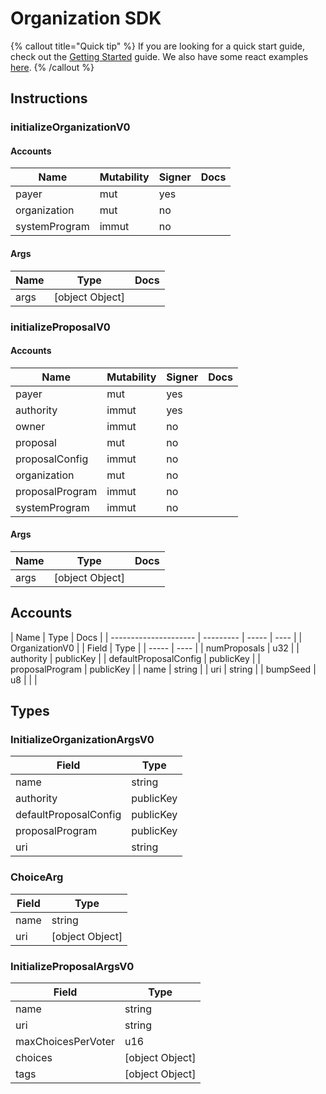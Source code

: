 # Organization SDK

{% callout title="Quick tip" %}
If you are looking for a quick start guide, check out the [Getting Started](/docs/learn/getting_started) guide. We also have some react examples [here](/docs/learn/react).
{% /callout %}

## Instructions

### initializeOrganizationV0

#### Accounts

| Name          | Mutability | Signer | Docs |
| ------------- | ---------- | ------ | ---- |
| payer         | mut        | yes    |      |
| organization  | mut        | no     |      |
| systemProgram | immut      | no     |      |

#### Args

| Name | Type            | Docs |
| ---- | --------------- | ---- |
| args | [object Object] |      |

### initializeProposalV0

#### Accounts

| Name            | Mutability | Signer | Docs |
| --------------- | ---------- | ------ | ---- |
| payer           | mut        | yes    |      |
| authority       | immut      | yes    |      |
| owner           | immut      | no     |      |
| proposal        | mut        | no     |      |
| proposalConfig  | immut      | no     |      |
| organization    | mut        | no     |      |
| proposalProgram | immut      | no     |      |
| systemProgram   | immut      | no     |      |

#### Args

| Name | Type            | Docs |
| ---- | --------------- | ---- |
| args | [object Object] |      |

## Accounts

| Name                  | Type      | Docs  |
| --------------------- | --------- | ----- | ---- |
| OrganizationV0        |           | Field | Type |
| -----                 | ----      |
| numProposals          | u32       |
| authority             | publicKey |
| defaultProposalConfig | publicKey |
| proposalProgram       | publicKey |
| name                  | string    |
| uri                   | string    |
| bumpSeed              | u8        |
|                       |

## Types

### InitializeOrganizationArgsV0

| Field                 | Type      |
| --------------------- | --------- |
| name                  | string    |
| authority             | publicKey |
| defaultProposalConfig | publicKey |
| proposalProgram       | publicKey |
| uri                   | string    |

### ChoiceArg

| Field | Type            |
| ----- | --------------- |
| name  | string          |
| uri   | [object Object] |

### InitializeProposalArgsV0

| Field              | Type            |
| ------------------ | --------------- |
| name               | string          |
| uri                | string          |
| maxChoicesPerVoter | u16             |
| choices            | [object Object] |
| tags               | [object Object] |
